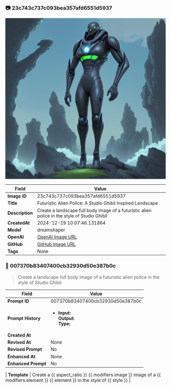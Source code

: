 

### 📷 23c743c737c093bea357afd6551d5937 


![data.id](./23c743c737c093bea357afd6551d5937.jpg)


| Field          | Value                                                                                                                     |
|----------------|---------------------------------------------------------------------------------------------------------------------------|
| **Image ID**             | 23c743c737c093bea357afd6551d5937                                                                                                             |
| **Title**           | Futuristic Alien Police: A Studio Ghibli Inspired Landscape                                                                                                       |
| **Description**           | Create a landscape full body image of a futuristic alien police in the style of Studio Ghibli                                                                                                       |
| **CreatedAt**        | 2024-12-19 10:07:46.131864                                                                                                        |
| **Model**        | dreamshaper                                                                                                        |
| **OpenAI**         | [OpenAI Image URL](http://192.168.1.85:8081/generated-images/b641649601118.png)                                                                                |
| **GitHub**         | [GitHub Image URL](https://raw.githubusercontent.com/Caneta-Silva/weeb/refs/heads/main/images/23c743c737c093bea357afd6551d5937/23c743c737c093bea357afd6551d5937.jpg)                                                                                |
| **Tags**       | None                                                                                                                   |

### 📜 007370b83407400cb32930d50e387b0c

> Create a landscape full body image of a futuristic alien police in the style of Studio Ghibli

| Field          | Value                                                                                                                                                                      |
|----------------|----------------------------------------------------------------------------------------------------------------------------------------------------------------------------|
| **Prompt ID**  | 007370b83407400cb32930d50e387b0c                                                                                                                                                            |
| **Prompt History** | <ul><li>**Input:**  <br> **Output:**  <br> **Type:** </li></ul> |
| **Created At** |                                                                                                                                                    |
| **Revised At** | None                                                                                                                                                   |
| **Revised Prompt** | No                                                                                                                                                                      |
| **Enhanced At** | None                                                                                                                                                  |
| **Enhanced Prompt** | No                                                                                                                                                                    |

| **Template**   | Create a {{ aspect_ratio }} {{ modifiers.image }} image of a {{ modifiers.element }} {{ element }} in the style of {{ style }}                                                                                                                                           |



